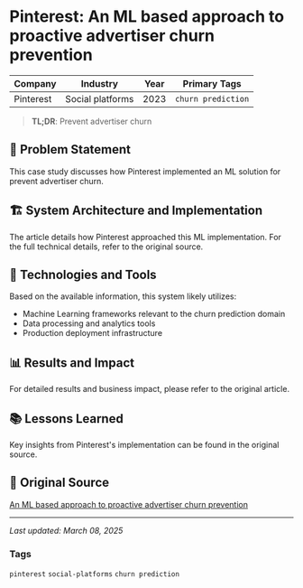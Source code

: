 # Pinterest: An ML based approach to proactive advertiser churn prevention

| Company | Industry | Year | Primary Tags | 
|---------|----------|------|--------------|
| Pinterest | Social platforms | 2023 | `churn prediction` |

> **TL;DR**: Prevent advertiser churn

## 📝 Problem Statement

This case study discusses how Pinterest implemented an ML solution for prevent advertiser churn.

## 🏗️ System Architecture and Implementation

The article details how Pinterest approached this ML implementation. For the full technical details, refer to the original source.

## 🔧 Technologies and Tools

Based on the available information, this system likely utilizes:

- Machine Learning frameworks relevant to the churn prediction domain
- Data processing and analytics tools
- Production deployment infrastructure

## 📊 Results and Impact

For detailed results and business impact, please refer to the original article.

## 📚 Lessons Learned

Key insights from Pinterest's implementation can be found in the original source.

## 🔗 Original Source

[An ML based approach to proactive advertiser churn prevention](https://medium.com/pinterest-engineering/an-ml-based-approach-to-proactive-advertiser-churn-prevention-3a7c0c335016)

---

*Last updated: March 08, 2025*

### Tags

`pinterest` `social-platforms` `churn prediction`
